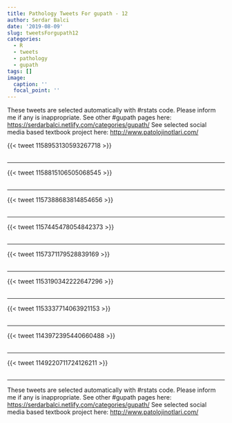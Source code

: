 ```yaml
---
title: Pathology Tweets For gupath - 12
author: Serdar Balci
date: '2019-08-09'
slug: tweetsForgupath12
categories:
  - R
  - tweets
  - pathology
  - gupath
tags: []
image:
  caption: ''
  focal_point: ''
---
```



These tweets are selected automatically with #rstats code. Please inform me if any is inappropriate.
See other #gupath pages here: https://serdarbalci.netlify.com/categories/gupath/ 
See selected social media based textbook project here: http://www.patolojinotlari.com/

{{< tweet 1158953130593267718 >}}
<br>
<br>
<hr>
{{< tweet 1158815106505068545 >}}
<br>
<br>
<hr>
{{< tweet 1157388683814854656 >}}
<br>
<br>
<hr>
{{< tweet 1157445478054842373 >}}
<br>
<br>
<hr>
{{< tweet 1157371179528839169 >}}
<br>
<br>
<hr>
{{< tweet 1153190342222647296 >}}
<br>
<br>
<hr>
{{< tweet 1153337714063921153 >}}
<br>
<br>
<hr>
{{< tweet 1143972395440660488 >}}
<br>
<br>
<hr>
{{< tweet 1149220711724126211 >}}
<br>
<br>
<hr>


These tweets are selected automatically with #rstats code. Please inform me if any is inappropriate.
See other #gupath pages here: https://serdarbalci.netlify.com/categories/gupath/ 
See selected social media based textbook project here: http://www.patolojinotlari.com/
